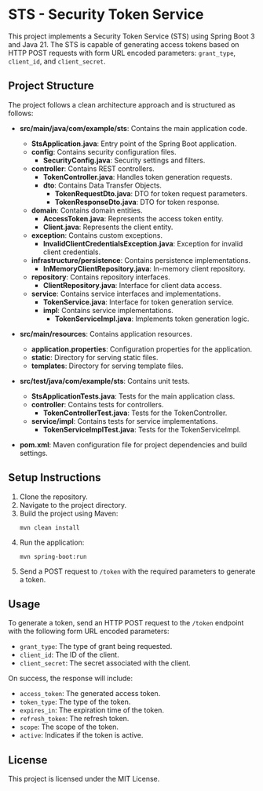 # STS - Security Token Service

This project implements a Security Token Service (STS) using Spring Boot 3 and Java 21. The STS is capable of generating access tokens based on HTTP POST requests with form URL encoded parameters: `grant_type`, `client_id`, and `client_secret`. 

## Project Structure

The project follows a clean architecture approach and is structured as follows:

- **src/main/java/com/example/sts**: Contains the main application code.
  - **StsApplication.java**: Entry point of the Spring Boot application.
  - **config**: Contains security configuration files.
    - **SecurityConfig.java**: Security settings and filters.
  - **controller**: Contains REST controllers.
    - **TokenController.java**: Handles token generation requests.
    - **dto**: Contains Data Transfer Objects.
      - **TokenRequestDto.java**: DTO for token request parameters.
      - **TokenResponseDto.java**: DTO for token response.
  - **domain**: Contains domain entities.
    - **AccessToken.java**: Represents the access token entity.
    - **Client.java**: Represents the client entity.
  - **exception**: Contains custom exceptions.
    - **InvalidClientCredentialsException.java**: Exception for invalid client credentials.
  - **infrastructure/persistence**: Contains persistence implementations.
    - **InMemoryClientRepository.java**: In-memory client repository.
  - **repository**: Contains repository interfaces.
    - **ClientRepository.java**: Interface for client data access.
  - **service**: Contains service interfaces and implementations.
    - **TokenService.java**: Interface for token generation service.
    - **impl**: Contains service implementations.
      - **TokenServiceImpl.java**: Implements token generation logic.

- **src/main/resources**: Contains application resources.
  - **application.properties**: Configuration properties for the application.
  - **static**: Directory for serving static files.
  - **templates**: Directory for serving template files.

- **src/test/java/com/example/sts**: Contains unit tests.
  - **StsApplicationTests.java**: Tests for the main application class.
  - **controller**: Contains tests for controllers.
    - **TokenControllerTest.java**: Tests for the TokenController.
  - **service/impl**: Contains tests for service implementations.
    - **TokenServiceImplTest.java**: Tests for the TokenServiceImpl.

- **pom.xml**: Maven configuration file for project dependencies and build settings.

## Setup Instructions

1. Clone the repository.
2. Navigate to the project directory.
3. Build the project using Maven:
   ```
   mvn clean install
   ```
4. Run the application:
   ```
   mvn spring-boot:run
   ```
5. Send a POST request to `/token` with the required parameters to generate a token.

## Usage

To generate a token, send an HTTP POST request to the `/token` endpoint with the following form URL encoded parameters:

- `grant_type`: The type of grant being requested.
- `client_id`: The ID of the client.
- `client_secret`: The secret associated with the client.

On success, the response will include:

- `access_token`: The generated access token.
- `token_type`: The type of the token.
- `expires_in`: The expiration time of the token.
- `refresh_token`: The refresh token.
- `scope`: The scope of the token.
- `active`: Indicates if the token is active.

## License

This project is licensed under the MIT License.
